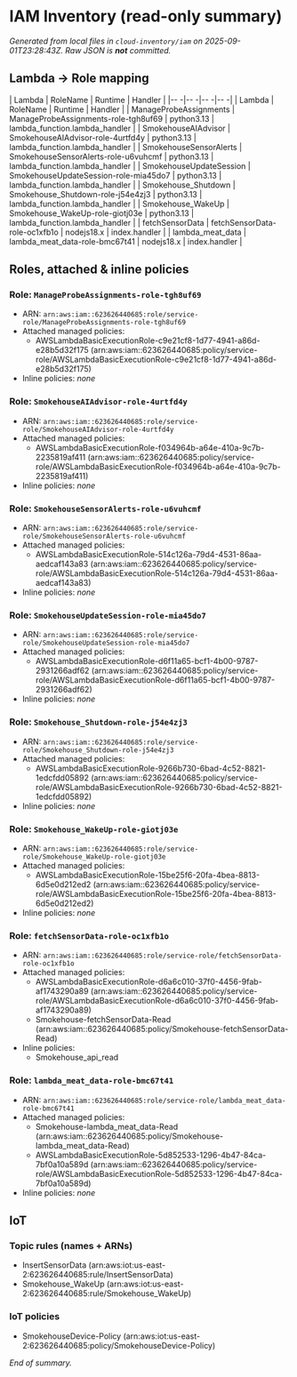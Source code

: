 # IAM Inventory (read-only summary)

_Generated from local files in `cloud-inventory/iam` on 2025-09-01T23:28:43Z. Raw JSON is **not** committed._

## Lambda → Role mapping

| Lambda                         | RoleName                                 | Runtime      | Handler                        |
|--                             -|--                                       -|--           -|--                             -|
| Lambda                         | RoleName                                 | Runtime      | Handler                        |
| ManageProbeAssignments         | ManageProbeAssignments-role-tgh8uf69     | python3.13   | lambda_function.lambda_handler |
| SmokehouseAIAdvisor            | SmokehouseAIAdvisor-role-4urtfd4y        | python3.13   | lambda_function.lambda_handler |
| SmokehouseSensorAlerts         | SmokehouseSensorAlerts-role-u6vuhcmf     | python3.13   | lambda_function.lambda_handler |
| SmokehouseUpdateSession        | SmokehouseUpdateSession-role-mia45do7    | python3.13   | lambda_function.lambda_handler |
| Smokehouse_Shutdown            | Smokehouse_Shutdown-role-j54e4zj3        | python3.13   | lambda_function.lambda_handler |
| Smokehouse_WakeUp              | Smokehouse_WakeUp-role-giotj03e          | python3.13   | lambda_function.lambda_handler |
| fetchSensorData                | fetchSensorData-role-oc1xfb1o            | nodejs18.x   | index.handler                  |
| lambda_meat_data               | lambda_meat_data-role-bmc67t41           | nodejs18.x   | index.handler                  |

## Roles, attached & inline policies

### Role: `ManageProbeAssignments-role-tgh8uf69`

- ARN: `arn:aws:iam::623626440685:role/service-role/ManageProbeAssignments-role-tgh8uf69`
- Attached managed policies:
  - AWSLambdaBasicExecutionRole-c9e21cf8-1d77-4941-a86d-e28b5d32f175 (arn:aws:iam::623626440685:policy/service-role/AWSLambdaBasicExecutionRole-c9e21cf8-1d77-4941-a86d-e28b5d32f175)
- Inline policies: _none_

### Role: `SmokehouseAIAdvisor-role-4urtfd4y`

- ARN: `arn:aws:iam::623626440685:role/service-role/SmokehouseAIAdvisor-role-4urtfd4y`
- Attached managed policies:
  - AWSLambdaBasicExecutionRole-f034964b-a64e-410a-9c7b-2235819af411 (arn:aws:iam::623626440685:policy/service-role/AWSLambdaBasicExecutionRole-f034964b-a64e-410a-9c7b-2235819af411)
- Inline policies: _none_

### Role: `SmokehouseSensorAlerts-role-u6vuhcmf`

- ARN: `arn:aws:iam::623626440685:role/service-role/SmokehouseSensorAlerts-role-u6vuhcmf`
- Attached managed policies:
  - AWSLambdaBasicExecutionRole-514c126a-79d4-4531-86aa-aedcaf143a83 (arn:aws:iam::623626440685:policy/service-role/AWSLambdaBasicExecutionRole-514c126a-79d4-4531-86aa-aedcaf143a83)
- Inline policies: _none_

### Role: `SmokehouseUpdateSession-role-mia45do7`

- ARN: `arn:aws:iam::623626440685:role/service-role/SmokehouseUpdateSession-role-mia45do7`
- Attached managed policies:
  - AWSLambdaBasicExecutionRole-d6f11a65-bcf1-4b00-9787-2931266adf62 (arn:aws:iam::623626440685:policy/service-role/AWSLambdaBasicExecutionRole-d6f11a65-bcf1-4b00-9787-2931266adf62)
- Inline policies: _none_

### Role: `Smokehouse_Shutdown-role-j54e4zj3`

- ARN: `arn:aws:iam::623626440685:role/service-role/Smokehouse_Shutdown-role-j54e4zj3`
- Attached managed policies:
  - AWSLambdaBasicExecutionRole-9266b730-6bad-4c52-8821-1edcfdd05892 (arn:aws:iam::623626440685:policy/service-role/AWSLambdaBasicExecutionRole-9266b730-6bad-4c52-8821-1edcfdd05892)
- Inline policies: _none_

### Role: `Smokehouse_WakeUp-role-giotj03e`

- ARN: `arn:aws:iam::623626440685:role/service-role/Smokehouse_WakeUp-role-giotj03e`
- Attached managed policies:
  - AWSLambdaBasicExecutionRole-15be25f6-20fa-4bea-8813-6d5e0d212ed2 (arn:aws:iam::623626440685:policy/service-role/AWSLambdaBasicExecutionRole-15be25f6-20fa-4bea-8813-6d5e0d212ed2)
- Inline policies: _none_

### Role: `fetchSensorData-role-oc1xfb1o`

- ARN: `arn:aws:iam::623626440685:role/service-role/fetchSensorData-role-oc1xfb1o`
- Attached managed policies:
  - AWSLambdaBasicExecutionRole-d6a6c010-37f0-4456-9fab-af1743290a89 (arn:aws:iam::623626440685:policy/service-role/AWSLambdaBasicExecutionRole-d6a6c010-37f0-4456-9fab-af1743290a89)
  - Smokehouse-fetchSensorData-Read (arn:aws:iam::623626440685:policy/Smokehouse-fetchSensorData-Read)
- Inline policies:
  - Smokehouse_api_read

### Role: `lambda_meat_data-role-bmc67t41`

- ARN: `arn:aws:iam::623626440685:role/service-role/lambda_meat_data-role-bmc67t41`
- Attached managed policies:
  - Smokehouse-lambda_meat_data-Read (arn:aws:iam::623626440685:policy/Smokehouse-lambda_meat_data-Read)
  - AWSLambdaBasicExecutionRole-5d852533-1296-4b47-84ca-7bf0a10a589d (arn:aws:iam::623626440685:policy/service-role/AWSLambdaBasicExecutionRole-5d852533-1296-4b47-84ca-7bf0a10a589d)
- Inline policies: _none_

## IoT

### Topic rules (names + ARNs)
- InsertSensorData (arn:aws:iot:us-east-2:623626440685:rule/InsertSensorData)
- Smokehouse_WakeUp (arn:aws:iot:us-east-2:623626440685:rule/Smokehouse_WakeUp)

### IoT policies
  - SmokehouseDevice-Policy (arn:aws:iot:us-east-2:623626440685:policy/SmokehouseDevice-Policy)

_End of summary._
